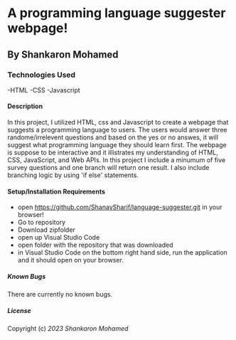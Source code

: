 # A programming language suggester webpage!

## By Shankaron Mohamed 

### Technologies Used
-HTML
-CSS
-Javascript

#### Description
In this project, I utilized HTML, css and Javascript to create a webpage that suggests a programming language to users. 
The users would answer three
randome/irrelevent questions and based on the yes or no answes, it will suggest  what programming 
language they should learn first. The webpage is suppose to be interactive and it illistrates my understanding of HTML, CSS, JavaScript, and Web APIs.
In this project I include a minumum of five survey questions and one branch will return one result. I also include branching logic by using 'if else'
statements.

#### Setup/Installation Requirements
- open https://github.com/ShanaySharif/language-suggester.git in your browser!
- Go to repository 
- Download zipfolder 
- open up Visual Studio Code
- open folder with the repository that was downloaded
-  in Visual Studio Code on the bottom right hand side, run the application and it should open 
on your browser. 

##### Known Bugs
There are currently no known bugs. 

##### License
Copyright (c) _2023_ _Shankaron Mohamed_

